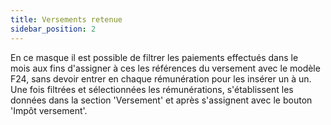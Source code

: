 ```yaml
---
title: Versements retenue
sidebar_position: 2
---
```


En ce masque il est possible de filtrer les paiements effectués dans le mois aux fins d'assigner à ces les références du versement avec le modèle F24, sans devoir entrer en chaque rémunération pour les insérer un à un. Une fois filtrées et sélectionnées les rémunérations, s'établissent les données dans la section 'Versement' et après s'assignent avec le bouton 'Impôt versement'.






